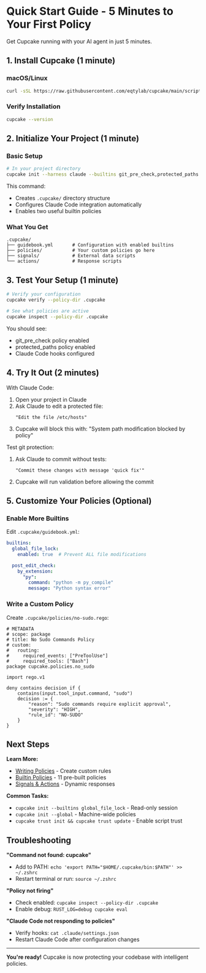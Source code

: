 # Quick Start Guide - 5 Minutes to Your First Policy

Get Cupcake running with your AI agent in just 5 minutes.

## 1. Install Cupcake (1 minute)

### macOS/Linux
```bash
curl -sSL https://raw.githubusercontent.com/eqtylab/cupcake/main/scripts/install.sh | bash
```

### Verify Installation
```bash
cupcake --version
```

## 2. Initialize Your Project (1 minute)

### Basic Setup
```bash
# In your project directory
cupcake init --harness claude --builtins git_pre_check,protected_paths
```

This command:
- Creates `.cupcake/` directory structure
- Configures Claude Code integration automatically
- Enables two useful builtin policies

### What You Get
```
.cupcake/
├── guidebook.yml       # Configuration with enabled builtins
├── policies/           # Your custom policies go here
├── signals/            # External data scripts
└── actions/            # Response scripts
```

## 3. Test Your Setup (1 minute)

```bash
# Verify your configuration
cupcake verify --policy-dir .cupcake

# See what policies are active
cupcake inspect --policy-dir .cupcake
```

You should see:
- git_pre_check policy enabled
- protected_paths policy enabled
- Claude Code hooks configured

## 4. Try It Out (2 minutes)

With Claude Code:
1. Open your project in Claude
2. Ask Claude to edit a protected file:
   ```
   "Edit the file /etc/hosts"
   ```
3. Cupcake will block this with: "System path modification blocked by policy"

Test git protection:
1. Ask Claude to commit without tests:
   ```
   "Commit these changes with message 'quick fix'"
   ```
2. Cupcake will run validation before allowing the commit

## 5. Customize Your Policies (Optional)

### Enable More Builtins

Edit `.cupcake/guidebook.yml`:
```yaml
builtins:
  global_file_lock:
    enabled: true  # Prevent ALL file modifications

  post_edit_check:
    by_extension:
      "py":
        command: "python -m py_compile"
        message: "Python syntax error"
```

### Write a Custom Policy

Create `.cupcake/policies/no-sudo.rego`:
```rego
# METADATA
# scope: package
# title: No Sudo Commands Policy
# custom:
#   routing:
#     required_events: ["PreToolUse"]
#     required_tools: ["Bash"]
package cupcake.policies.no_sudo

import rego.v1

deny contains decision if {
    contains(input.tool_input.command, "sudo")
    decision := {
        "reason": "Sudo commands require explicit approval",
        "severity": "HIGH",
        "rule_id": "NO-SUDO"
    }
}
```

## Next Steps

**Learn More:**
- [Writing Policies](./policies/writing-policies.md) - Create custom rules
- [Builtin Policies](./policies/builtin-policies-reference.md) - 11 pre-built policies
- [Signals & Actions](./configuration/signals.md) - Dynamic responses

**Common Tasks:**
- `cupcake init --builtins global_file_lock` - Read-only session
- `cupcake init --global` - Machine-wide policies
- `cupcake trust init && cupcake trust update` - Enable script trust

## Troubleshooting

**"Command not found: cupcake"**
- Add to PATH: `echo 'export PATH="$HOME/.cupcake/bin:$PATH"' >> ~/.zshrc`
- Restart terminal or run: `source ~/.zshrc`

**"Policy not firing"**
- Check enabled: `cupcake inspect --policy-dir .cupcake`
- Enable debug: `RUST_LOG=debug cupcake eval`

**"Claude Code not responding to policies"**
- Verify hooks: `cat .claude/settings.json`
- Restart Claude Code after configuration changes

---

**You're ready!** Cupcake is now protecting your codebase with intelligent policies.